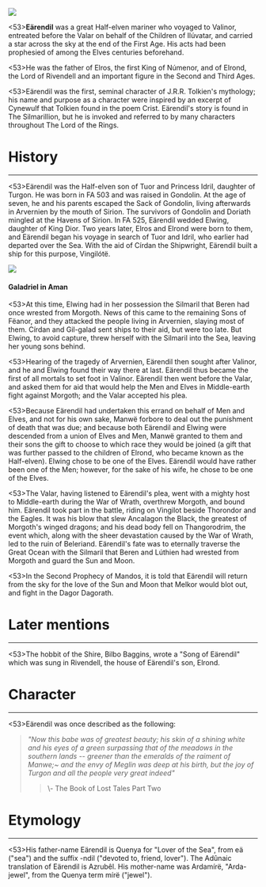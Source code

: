 ![](characters/galadriel/7.jpg)

<53>**Eärendil** was a great Half-elven mariner who voyaged to Valinor, entreated before the Valar on behalf of the Children of Ilúvatar, and carried a star across the sky at the end of the First Age. His acts had been prophesied of among the Elves centuries beforehand.

<53>He was the father of Elros, the first King of Númenor, and of Elrond, the Lord of Rivendell and an important figure in the Second and Third Ages.

<53>Eärendil was the first, seminal character of J.R.R. Tolkien's mythology; his name and purpose as a character were inspired by an excerpt of Cynewulf that Tolkien found in the poem Crist. Eärendil's story is found in The Silmarillion, but he is invoked and referred to by many characters throughout The Lord of the Rings.

# History
---

<53>Eärendil was the Half-elven son of Tuor and Princess Idril, daughter of Turgon. He was born in FA 503 and was raised in Gondolin. At the age of seven, he and his parents escaped the Sack of Gondolin, living afterwards in Arvernien by the mouth of Sirion. The survivors of Gondolin and Doriath mingled at the Havens of Sirion. In FA 525, Eärendil wedded Elwing, daughter of King Dior. Two years later, Elros and Elrond were born to them, and Eärendil began his voyage in search of Tuor and Idril, who earlier had departed over the Sea. With the aid of Círdan the Shipwright, Eärendil built a ship for this purpose, Vingilótë.

![](characters/galadriel/2.jpg)

#### Galadriel in Aman

<53>At this time, Elwing had in her possession the Silmaril that Beren had once wrested from Morgoth. News of this came to the remaining Sons of Fëanor, and they attacked the people living in Arvernien, slaying most of them. Círdan and Gil-galad sent ships to their aid, but were too late. But Elwing, to avoid capture, threw herself with the Silmaril into the Sea, leaving her young sons behind.

<53>Hearing of the tragedy of Arvernien, Eärendil then sought after Valinor, and he and Elwing found their way there at last. Eärendil thus became the first of all mortals to set foot in Valinor. Eärendil then went before the Valar, and asked them for aid that would help the Men and Elves in Middle-earth fight against Morgoth; and the Valar accepted his plea.

<53>Because Eärendil had undertaken this errand on behalf of Men and Elves, and not for his own sake, Manwë forbore to deal out the punishment of death that was due; and because both Eärendil and Elwing were descended from a union of Elves and Men, Manwë granted to them and their sons the gift to choose to which race they would be joined (a gift that was further passed to the children of Elrond, who became known as the Half-elven). Elwing chose to be one of the Elves. Eärendil would have rather been one of the Men; however, for the sake of his wife, he chose to be one of the Elves.

<53>The Valar, having listened to Eärendil's plea, went with a mighty host to Middle-earth during the War of Wrath, overthrew Morgoth, and bound him. Eärendil took part in the battle, riding on Vingilot beside Thorondor and the Eagles. It was his blow that slew Ancalagon the Black, the greatest of Morgoth's winged dragons; and his dead body fell on Thangorodrim, the event which, along with the sheer devastation caused by the War of Wrath, led to the ruin of Beleriand. Eärendil's fate was to eternally traverse the Great Ocean with the Silmaril that Beren and Lúthien had wrested from Morgoth and guard the Sun and Moon.

<53>In the Second Prophecy of Mandos, it is told that Eärendil will return from the sky for the love of the Sun and Moon that Melkor would blot out, and fight in the Dagor Dagorath.

# Later mentions

---

<53>The hobbit of the Shire, Bilbo Baggins, wrote a "Song of Eärendil" which was sung in Rivendell, the house of Eärendil's son, Elrond.

# Character

---

<53>Eärendil was once described as the following:

> *"Now this babe was of greatest beauty; his skin of a shining white and his eyes of a green surpassing that of the meadows in the southern lands -- greener than the emeralds of the raiment of Manwe;~ and the envy of Meglin was deep at his birth, but the joy of Turgon and all the people very great indeed"*
>> \\- The Book of Lost Tales Part Two

# Etymology

---

<53>His father-name Eärendil is Quenya for "Lover of the Sea", from eä ("sea") and the suffix -ndil ("devoted to, friend, lover"). The Adûnaic translation of Eärendil is Azrubêl. His mother-name was Ardamírë, "Arda-jewel", from the Quenya term mírë ("jewel").
